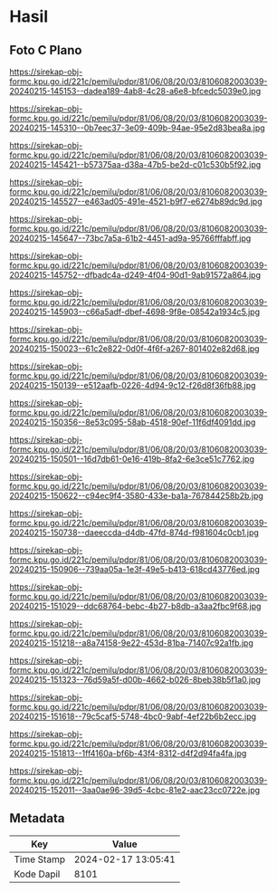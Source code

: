 # Hasil

## Foto C Plano

https://sirekap-obj-formc.kpu.go.id/221c/pemilu/pdpr/81/06/08/20/03/8106082003039-20240215-145153--dadea189-4ab8-4c28-a6e8-bfcedc5039e0.jpg

https://sirekap-obj-formc.kpu.go.id/221c/pemilu/pdpr/81/06/08/20/03/8106082003039-20240215-145310--0b7eec37-3e09-409b-94ae-95e2d83bea8a.jpg

https://sirekap-obj-formc.kpu.go.id/221c/pemilu/pdpr/81/06/08/20/03/8106082003039-20240215-145421--b57375aa-d38a-47b5-be2d-c01c530b5f92.jpg

https://sirekap-obj-formc.kpu.go.id/221c/pemilu/pdpr/81/06/08/20/03/8106082003039-20240215-145527--e463ad05-491e-4521-b9f7-e6274b89dc9d.jpg

https://sirekap-obj-formc.kpu.go.id/221c/pemilu/pdpr/81/06/08/20/03/8106082003039-20240215-145647--73bc7a5a-61b2-4451-ad9a-95766fffabff.jpg

https://sirekap-obj-formc.kpu.go.id/221c/pemilu/pdpr/81/06/08/20/03/8106082003039-20240215-145752--dfbadc4a-d249-4f04-90d1-9ab91572a864.jpg

https://sirekap-obj-formc.kpu.go.id/221c/pemilu/pdpr/81/06/08/20/03/8106082003039-20240215-145903--c66a5adf-dbef-4698-9f8e-08542a1934c5.jpg

https://sirekap-obj-formc.kpu.go.id/221c/pemilu/pdpr/81/06/08/20/03/8106082003039-20240215-150023--61c2e822-0d0f-4f6f-a267-801402e82d68.jpg

https://sirekap-obj-formc.kpu.go.id/221c/pemilu/pdpr/81/06/08/20/03/8106082003039-20240215-150139--e512aafb-0226-4d94-9c12-f26d8f36fb88.jpg

https://sirekap-obj-formc.kpu.go.id/221c/pemilu/pdpr/81/06/08/20/03/8106082003039-20240215-150356--8e53c095-58ab-4518-90ef-11f6df4091dd.jpg

https://sirekap-obj-formc.kpu.go.id/221c/pemilu/pdpr/81/06/08/20/03/8106082003039-20240215-150501--16d7db61-0e16-419b-8fa2-6e3ce51c7762.jpg

https://sirekap-obj-formc.kpu.go.id/221c/pemilu/pdpr/81/06/08/20/03/8106082003039-20240215-150622--c94ec9f4-3580-433e-ba1a-767844258b2b.jpg

https://sirekap-obj-formc.kpu.go.id/221c/pemilu/pdpr/81/06/08/20/03/8106082003039-20240215-150738--daeeccda-d4db-47fd-874d-f981604c0cb1.jpg

https://sirekap-obj-formc.kpu.go.id/221c/pemilu/pdpr/81/06/08/20/03/8106082003039-20240215-150906--739aa05a-1e3f-49e5-b413-618cd43776ed.jpg

https://sirekap-obj-formc.kpu.go.id/221c/pemilu/pdpr/81/06/08/20/03/8106082003039-20240215-151029--ddc68764-bebc-4b27-b8db-a3aa2fbc9f68.jpg

https://sirekap-obj-formc.kpu.go.id/221c/pemilu/pdpr/81/06/08/20/03/8106082003039-20240215-151218--a8a74158-9e22-453d-81ba-71407c92a1fb.jpg

https://sirekap-obj-formc.kpu.go.id/221c/pemilu/pdpr/81/06/08/20/03/8106082003039-20240215-151323--76d59a5f-d00b-4662-b026-8beb38b5f1a0.jpg

https://sirekap-obj-formc.kpu.go.id/221c/pemilu/pdpr/81/06/08/20/03/8106082003039-20240215-151618--79c5caf5-5748-4bc0-9abf-4ef22b6b2ecc.jpg

https://sirekap-obj-formc.kpu.go.id/221c/pemilu/pdpr/81/06/08/20/03/8106082003039-20240215-151813--1ff4160a-bf6b-43f4-8312-d4f2d94fa4fa.jpg

https://sirekap-obj-formc.kpu.go.id/221c/pemilu/pdpr/81/06/08/20/03/8106082003039-20240215-152011--3aa0ae96-39d5-4cbc-81e2-aac23cc0722e.jpg


## Metadata

| Key        | Value               |
| ---------- | ------------------- |
| Time Stamp | 2024-02-17 13:05:41 |
| Kode Dapil | 8101                |



